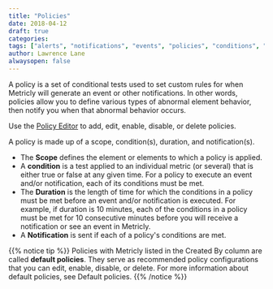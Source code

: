 ```yaml
---
title: "Policies"
date: 2018-04-12
draft: true
categories:
tags: ["alerts", "notifications", "events", "policies", "conditions", "scope"]
author: Lawrence Lane
alwaysopen: false
---
```


A policy is a set of conditional tests used to set custom rules for when Metricly will generate an event or other notifications. In other words, policies allow you to define various types of abnormal element behavior, then notify you when that abnormal behavior occurs.

Use the [Policy Editor][1] to add, edit, enable, disable, or delete policies.

A policy is made up of a scope, condition(s), duration, and notification(s).

- The **Scope** defines the element or elements to which a policy is applied.
- A **condition** is a test applied to an individual metric (or several) that is either true or false at any given time. For a policy to execute an event and/or notification, each of its conditions must be met.
- The **Duration** is the length of time for which the conditions in a policy must be met before an event and/or notification is executed. For example, if duration is 10 minutes, each of the conditions in a policy must be met for 10 consecutive minutes before you will receive a notification or see an event in Metricly.
- A **Notification** is sent if each of a policy's conditions are met.

{{% notice tip %}}
Policies with Metricly listed in the Created By column are called **default policies**. They serve as recommended policy configurations that you can edit, enable, disable, or delete. For more information about default policies, see Default policies.
{{% /notice %}}

[1]: /alerts-notifications/policies/create-edit-policies
